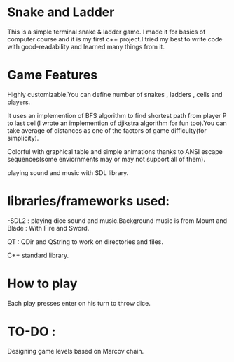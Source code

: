 # Snake and Ladder
This is a simple terminal snake & ladder game.
I made it for basics of computer course and it is my first c++ project.I tried my best to write code with good-readability and learned many things from it.
# Game Features
Highly customizable.You can define number of snakes , ladders , cells and players.

It uses an implemention of BFS algorithm to find shortest path from player P to last cell(I wrote an implemention of djikstra algorithm for fun too).You can take average of distances as one of the factors of game difficulty(for simplicity).

Colorful with graphical table and simple animations thanks to ANSI escape sequences(some enviornments may or may not support all of them).

playing sound and music with SDL library.
# libraries/frameworks used:
-SDL2 : playing dice sound and music.Background music is from Mount and Blade : With Fire and Sword.

QT : QDir and QString to work on directories and files.

C++ standard library.

# How to play
Each play presses enter on his turn to throw dice.

# TO-DO :
Designing game levels based on Marcov chain.
